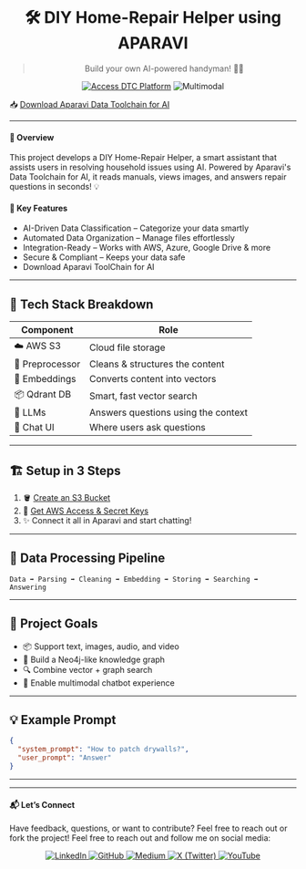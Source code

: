 <div align="center">

# 🛠️ DIY Home-Repair Helper using APARAVI

> Build your own AI-powered handyman! 🤖🔧

[![Access DTC Platform](https://img.shields.io/badge/Launch-Data%20Toolchain-blue?style=for-the-badge&logo=aparatool)](https://dtc-dev.aparavi.com/)
![Multimodal](https://img.shields.io/badge/Multimodal-Supported-orange?style=for-the-badge)

</div>

📥 [Download Aparavi Data Toolchain for AI](https://aparavi.com/download-data-toolchain-for-ai/)

---

#### 📌 Overview

This project develops a DIY Home-Repair Helper, a smart assistant that assists users in resolving household issues using AI. Powered by Aparavi's Data Toolchain for AI, it reads manuals, views images, and answers repair questions in seconds! 💡

#### 🚀 Key Features

- AI-Driven Data Classification – Categorize your data smartly
- Automated Data Organization – Manage files effortlessly
- Integration-Ready – Works with AWS, Azure, Google Drive & more
- Secure & Compliant – Keeps your data safe
- Download Aparavi ToolChain for AI

---

## 🧩 Tech Stack Breakdown

| Component         | Role                               |
|------------------|------------------------------------|
| ☁️ AWS S3         | Cloud file storage                  |
| 🧹 Preprocessor   | Cleans & structures the content     |
| 🧠 Embeddings     | Converts content into vectors       |
| 📦 Qdrant DB      | Smart, fast vector search           |
| 🧠 LLMs           | Answers questions using the context |
| 💬 Chat UI        | Where users ask questions           |

---

## 🏗️ Setup in 3 Steps

1. 🪣 [Create an S3 Bucket](https://www.youtube.com/watch?v=9GFC6ZGMj_k&t=47s)
2. 🔑 [Get AWS Access & Secret Keys](https://www.youtube.com/watch?v=lntWTStctIE)
3. ✨ Connect it all in Aparavi and start chatting!

---

## 🔁 Data Processing Pipeline

```
Data ➡️ Parsing ➡️ Cleaning ➡️ Embedding ➡️ Storing ➡️ Searching ➡️ Answering
```

---

## 🎯 Project Goals

- 📦 Support text, images, audio, and video
- 🧠 Build a Neo4j-like knowledge graph
- 🔍 Combine vector + graph search
- 💬 Enable multimodal chatbot experience

---

## 💡 Example Prompt

```json
{
  "system_prompt": "How to patch drywalls?",
  "user_prompt": "Answer"
}
```

---



---

#### 📬 Let’s Connect
Have feedback, questions, or want to contribute? Feel free to reach out or fork the project!
Feel free to reach out and follow me on social media:

<p align="center">
  <a href="https://www.linkedin.com/in/mansimore9/">
    <img src="https://img.shields.io/badge/LinkedIn-0077B5?style=for-the-badge&logo=linkedin&logoColor=white" alt="LinkedIn" />
  </a>
  <a href="https://github.com/MansiMore99">
    <img src="https://img.shields.io/badge/GitHub-181717?style=for-the-badge&logo=github&logoColor=white" alt="GitHub" />
  </a>
  <a href="https://medium.com/@mansi.more943">
    <img src="https://img.shields.io/badge/Medium-000000?style=for-the-badge&logo=medium&logoColor=white" alt="Medium" />
  </a>
  <a href="https://x.com/MansiMore99">
    <img src="https://img.shields.io/badge/X-1DA1F2?style=for-the-badge&logo=twitter&logoColor=white" alt="X (Twitter)" />
  </a>
  <a href="https://www.youtube.com/@tech_girl-m9">
    <img src="https://img.shields.io/badge/YouTube-FF0000?style=for-the-badge&logo=youtube&logoColor=white" alt="YouTube" />
  </a>
</p>
